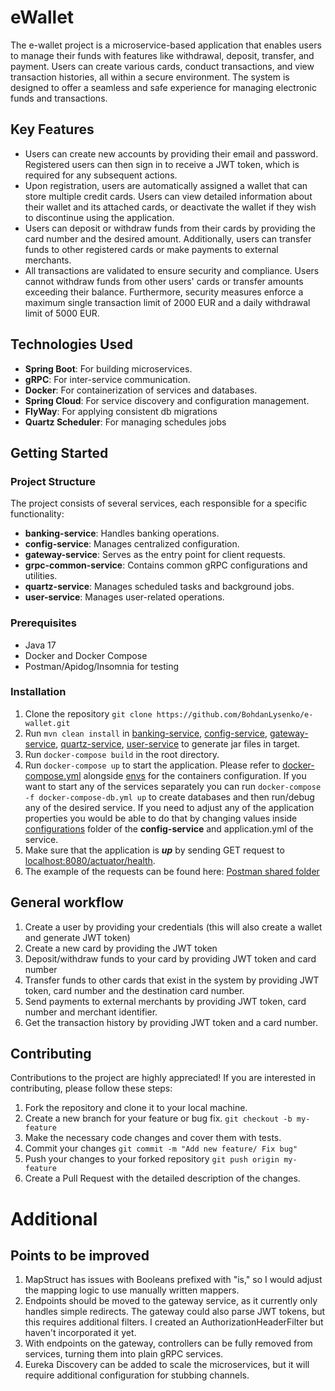 # eWallet

The e-wallet project is a microservice-based application that enables users to manage their funds with features like 
withdrawal, deposit, transfer, and payment. Users can create various cards, conduct transactions, and 
view transaction histories, all within a secure environment. The system is designed to offer a seamless and safe 
experience for managing electronic funds and transactions.

## Key Features
* Users can create new accounts by providing their email and password. 
Registered users can then sign in to receive a JWT token, which is required for any subsequent actions.
* Upon registration, users are automatically assigned a wallet that can store multiple credit cards. 
Users can view detailed information about their wallet and its attached cards, or deactivate the wallet if they wish to
discontinue using the application.
* Users can deposit or withdraw funds from their cards by providing the card number and the desired amount. 
Additionally, users can transfer funds to other registered cards or make payments to external merchants.
* All transactions are validated to ensure security and compliance. 
Users cannot withdraw funds from other users' cards or transfer amounts exceeding their balance. 
Furthermore, security measures enforce a maximum single transaction limit of 2000 EUR and a daily
withdrawal limit of 5000 EUR.

## Technologies Used
* **Spring Boot**: For building microservices.
* **gRPC**: For inter-service communication.
* **Docker**: For containerization of services and databases.
* **Spring Cloud**: For service discovery and configuration management.
* **FlyWay**: For applying consistent db migrations
* **Quartz Scheduler**: For managing schedules jobs

## Getting Started

### Project Structure
The project consists of several services, each responsible for a specific functionality:

* **banking-service**: Handles banking operations.
* **config-service**: Manages centralized configuration.
* **gateway-service**: Serves as the entry point for client requests.
* **grpc-common-service**: Contains common gRPC configurations and utilities.
* **quartz-service**: Manages scheduled tasks and background jobs.
* **user-service**: Manages user-related operations.

### Prerequisites

* Java 17
* Docker and Docker Compose
* Postman/Apidog/Insomnia for testing

### Installation

1) Clone the repository `git clone https://github.com/BohdanLysenko/e-wallet.git`
2) Run `mvn clean install` in [banking-service](banking-service), [config-service](config-service),
[gateway-service](gateway-service), [quartz-service](quartz-service), [user-service](user-service) to generate
jar files in target.
3) Run `docker-compose build` in the root directory.
4) Run `docker-compose up` to start the application. 
Please refer to [docker-compose.yml](..%2Fdocker-compose.yml) alongside [envs](..%2Fenvs) for the containers 
configuration. 
If you want to start any of the services separately you can run `docker-compose -f docker-compose-db.yml up`
to create databases and then run/debug any of the desired service.
If you need to adjust any of the application properties you would be able to do that by changing values inside
[configurations](src%2Fmain%2Fresources%2Fconfigurations) folder of the **config-service** and application.yml of the
service.
5) Make sure that the application is **_up_** by sending GET request to [localhost:8080/actuator/health]().
6) The example of the requests can be found here: 
[Postman shared folder](https://app.getpostman.com/join-team?invite_code=d0d98acb5e96910fbb64b04c0920f888)

## General workflow
1) Create a user by providing your credentials (this will also create a wallet and generate JWT token)
2) Create a new card by providing the JWT token
3) Deposit/withdraw funds to your card by providing JWT token and card number
4) Transfer funds to other cards that exist in the system by providing JWT token, card number and the destination
card number.
5) Send payments to external merchants by providing JWT token, card number and merchant identifier.
6) Get the transaction history by providing JWT token and a card number.

## Contributing
Contributions to the project are highly appreciated! 
If you are interested in contributing, please follow these steps:

1) Fork the repository and clone it to your local machine.
2) Create a new branch for your feature or bug fix. `git checkout -b my-feature`
3) Make the necessary code changes and cover them with tests.
4) Commit your changes `git commit -m "Add new feature/ Fix bug"`
5) Push your changes to your forked repository `git push origin my-feature`
6) Create a Pull Request with the detailed description of the changes.


# Additional
## Points to be improved
1. MapStruct has issues with Booleans prefixed with "is," so I would adjust the mapping logic to use manually written mappers.
2. Endpoints should be moved to the gateway service, as it currently only handles simple redirects. The gateway could also parse JWT tokens, but this requires additional filters. I created an AuthorizationHeaderFilter but haven't incorporated it yet.
3. With endpoints on the gateway, controllers can be fully removed from services, turning them into plain gRPC services.
4. Eureka Discovery can be added to scale the microservices, but it will require additional configuration for stubbing channels.

